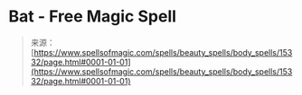 <!--yml
category: 未分类
date: 2024-06-12 18:54:44
-->

# Bat - Free Magic Spell

> 来源：[https://www.spellsofmagic.com/spells/beauty_spells/body_spells/15332/page.html#0001-01-01](https://www.spellsofmagic.com/spells/beauty_spells/body_spells/15332/page.html#0001-01-01)
